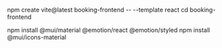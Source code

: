 
npm create vite@latest booking-frontend -- --template react
cd booking-frontend  

npm install @mui/material @emotion/react @emotion/styled
npm install @mui/icons-material

